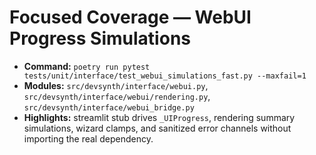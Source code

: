 # Focused Coverage — WebUI Progress Simulations

- **Command:** `poetry run pytest tests/unit/interface/test_webui_simulations_fast.py --maxfail=1`
- **Modules:** `src/devsynth/interface/webui.py`, `src/devsynth/interface/webui/rendering.py`, `src/devsynth/interface/webui_bridge.py`
- **Highlights:** streamlit stub drives `_UIProgress`, rendering summary simulations, wizard clamps, and sanitized error channels without importing the real dependency.
